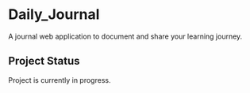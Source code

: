 # Daily_Journal

A journal web application to document and share your learning journey.

## Project Status

Project is currently in progress.
